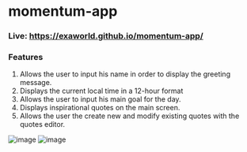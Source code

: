 # momentum-app
### Live: https://exaworld.github.io/momentum-app/

### Features
1. Allows the user to input his name in order to display the greeting message.
2. Displays the current local time in a 12-hour format
3. Allows the user to input his main goal for the day.
4. Displays inspirational quotes on the main screen.
5. Allows the user the create new and modify existing quotes with the quotes editor.

![image](https://user-images.githubusercontent.com/132346222/235634540-639aea26-2e43-44c8-8555-3330ffcb9032.png)
![image](https://user-images.githubusercontent.com/132346222/235634683-575b42a8-2970-43b7-b141-cc591ff01c1e.png)
